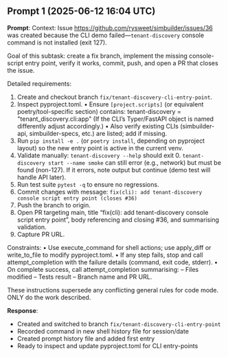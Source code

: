 ## Prompt 1 (2025-06-12 16:04 UTC)

**Prompt**: Context: Issue https://github.com/rysweet/simbuilder/issues/36 was created because the
CLI demo failed—`tenant-discovery` console command is not installed (exit 127).

Goal of this subtask: create a fix branch, implement the missing console-script entry point, verify
it works, commit, push, and open a PR that closes the issue.

Detailed requirements:

1. Create and checkout branch `fix/tenant-discovery-cli-entry-point`.
1. Inspect pyproject.toml. • Ensure `[project.scripts]` (or equivalent poetry/tool-specific section)
   contains: tenant-discovery = "tenant_discovery.cli:app" (If the CLI’s Typer/FastAPI object is
   named differently adjust accordingly.) • Also verify existing CLIs (simbuilder-api,
   simbuilder-specs, etc.) are listed; add if missing.
1. Run `pip install -e .` (or `poetry install`, depending on pyproject layout) so the new entry
   point is active in the current venv.
1. Validate manually: `tenant-discovery --help` should exit 0. `tenant-discovery start --name smoke`
   can still error (e.g., network) but must be found (non-127). If it errors, note output but
   continue (demo test will handle API later).
1. Run test suite `pytest -q` to ensure no regressions.
1. Commit changes with message:
   `fix(cli): add tenant-discovery console script entry point (closes #36)`
1. Push the branch to origin.
1. Open PR targeting main, title “fix(cli): add tenant-discovery console script entry point”, body
   referencing and closing #36, and summarising validation.
1. Capture PR URL.

Constraints: • Use execute_command for shell actions; use apply_diff or write_to_file to modify
pyproject.toml. • If any step fails, stop and call attempt_completion with the failure details
(command, exit code, stderr). • On complete success, call attempt_completion summarising: – Files
modified – Tests result – Branch name and PR URL.

These instructions supersede any conflicting general rules for code mode. ONLY do the work
described.

**Response**:

- Created and switched to branch `fix/tenant-discovery-cli-entry-point`
- Recorded command in new shell history file for session/date
- Created prompt history file and added first entry
- Ready to inspect and update pyproject.toml for CLI entry-points
